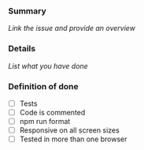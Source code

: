 ### Summary
_Link the issue and provide an overview_

### Details
_List what you have done_
### Definition of done
- [ ] Tests
- [ ] Code is commented
- [ ] npm run format
- [ ] Responsive on all screen sizes
- [ ] Tested in more than one browser

